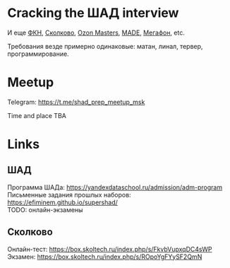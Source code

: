 # Cracking the ШАД interview

И еще [ФКН](https://www.hse.ru/ma/datasci/), [Сколково](http://msc.skoltech.ru/nauki-o-dannykh), [Ozon Masters](https://ozonmasters.ru), [MADE](https://made.mail.ru), [Мегафон](http://bigdatacamp.megafon.ru), etc.

Требования везде примерно одинаковые: матан, линал, тервер, программирование.

# Meetup 

Telegram: https://t.me/shad_prep_meetup_msk

Time and place TBA

# Links

## ШАД

Программа ШАДа: <https://yandexdataschool.ru/admission/adm-program>  
Письменные задания прошлых наборов: <https://efiminem.github.io/supershad/>  
TODO: онлайн-экзамены  

## Сколково

Онлайн-тест: <https://box.skoltech.ru/index.php/s/FkvbVupxqDC4sWP>  
Экзамен: https://box.skoltech.ru/index.php/s/ROpoYgFYySF2QmN  


